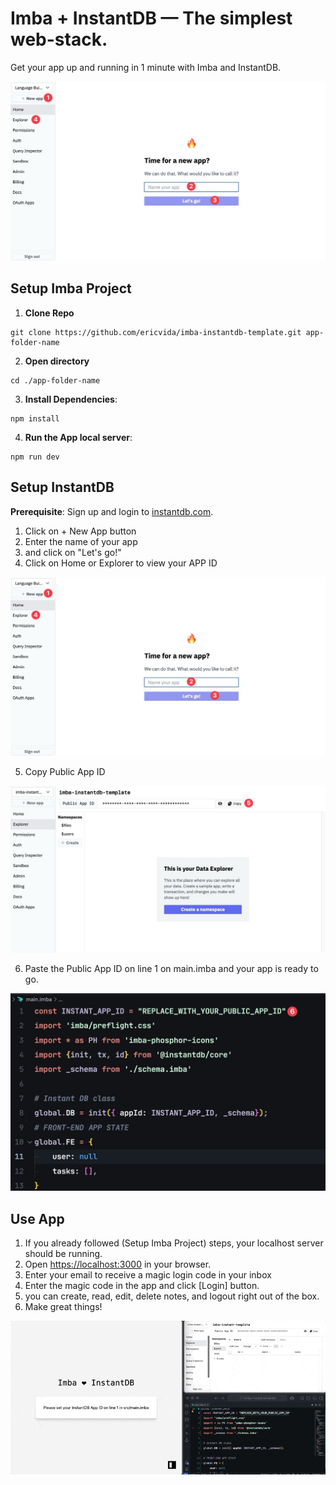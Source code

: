 # Imba + InstantDB — The simplest web-stack.

Get your app up and running in 1 minute with Imba and InstantDB.

![App Screenshot](./screenshot-01.jpg)

## Setup Imba Project
1. **Clone Repo**
```
git clone https://github.com/ericvida/imba-instantdb-template.git app-folder-name
```
2. **Open directory**
```
cd ./app-folder-name
```
3. **Install Dependencies**:
```
npm install
```
4.  **Run the App local server**:
```
npm run dev
```

## Setup InstantDB
**Prerequisite**: Sign up and login to [instantdb.com](https://instantdb.com).

1. Click on + New App button
2. Enter the name of your app
3. and click on "Let's go!"
4. Click on Home or Explorer to view your APP ID

![screenshot-01](./screenshot-01.jpg)

5. Copy Public App ID

![App Screenshot](./screenshot-02.jpg)

6. Paste the Public App ID on line 1 on main.imba and your app is ready to go.

![](./screenshot-03.jpg)

## Use App

1. If you already followed (Setup Imba Project) steps, your localhost server should be running.
2. Open [https://localhost:3000](https://localhost:3000) in your browser.
3. Enter your email to receive a magic login code in your inbox
4. Enter the magic code in the app and click [Login] button.
5. you can create, read, edit, delete notes, and logout right out of the box.
6. Make great things!

![App Screenshot](screenshot-04.gif)